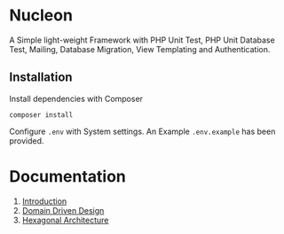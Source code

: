 # Nucleon

A Simple light-weight Framework with PHP Unit Test, PHP Unit Database Test, Mailing, Database Migration, View Templating and Authentication.

## Installation

Install dependencies with Composer

``
composer install
``

Configure `.env` with System settings. An Example `.env.example` has been provided.

# Documentation
1. [Introduction](doc/1-introduction.md)
2. [Domain Driven Design](doc/2-domain-driven-design.md)
3. [Hexagonal Architecture](doc/3-hexagonal-architecture.md)
